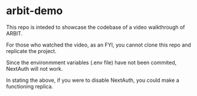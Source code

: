 # arbit-demo

This repo is inteded to showcase the codebase of a video walkthrough of ARBIT.

For those who watched the video, as an FYI, you cannot clone this repo and replicate the project.

Since the environmment variables (.env file) have not been commited, NextAuth will not work.

In stating the above, if you were to disable NextAuth, you could make a functioning replica.
